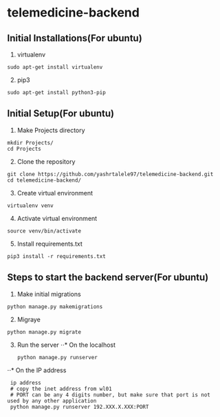 # telemedicine-backend

## Initial Installations(For ubuntu)
1. virtualenv
```console
sudo apt-get install virtualenv
```
2. pip3
```console
sudo apt-get install python3-pip
```

## Initial Setup(For ubuntu)
1. Make Projects directory
```console
mkdir Projects/
cd Projects
```
2. Clone the repository
```console
git clone https://github.com/yashrtalele97/telemedicine-backend.git
cd telemedicine-backend/
```
3. Create virtual environment
```console
virtualenv venv
```
4. Activate virtual environment
```console
source venv/bin/activate
```
5. Install requirements.txt
```console
pip3 install -r requirements.txt
```

## Steps to start the backend server(For ubuntu)
1. Make initial migrations
```console
python manage.py makemigrations
```
2. Migraye
```console
python manage.py migrate
```
3. Run the server
  ⋅⋅* On the localhost  
    ```console
    python manage.py runserver
    ```
  ⋅⋅* On the IP address
  ```console
   ip address
   # copy the inet address from wl01
   # PORT can be any 4 digits number, but make sure that port is not used by any other application
   python manage.py runserver 192.XXX.X.XXX:PORT
  ```
